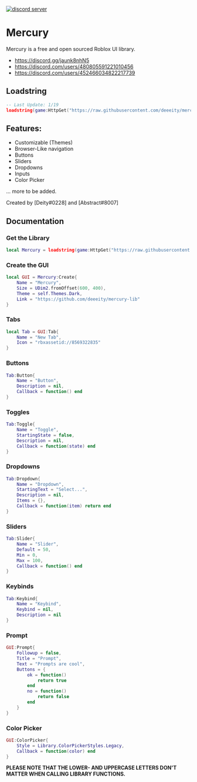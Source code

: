 [![discord server](https://media.discordapp.net/attachments/929706675022233640/933723518321967144/banner.jpg)](https://discord.gg/jaunk8nhN5)

# Mercury 

Mercury is a free and open sourced Roblox UI library.

- https://discord.gg/jaunk8nhN5
- https://discord.com/users/480805591221010456
- https://discord.com/users/452466034822217739

## Loadstring
```lua
-- Last Update: 1/19
loadstring(game:HttpGet("https://raw.githubusercontent.com/deeeity/mercury-lib/master/src.lua"))()
```

## Features:
- Customizable (Themes)
- Browser-Like navigation
- Buttons
- Sliders
- Dropdowns
- Inputs
- Color Picker

... more to be added.

Created by [Deity#0228] and [Abstract#8007]

## Documentation

### Get the Library
```lua
local Mercury = loadstring(game:HttpGet("https://raw.githubusercontent.com/deeeity/mercury-lib/master/src.lua"))()
```

### Create the GUI
```lua
local GUI = Mercury:Create{
    Name = "Mercury",
    Size = UDim2.fromOffset(600, 400),
    Theme = self.Themes.Dark,
    Link = "https://github.com/deeeity/mercury-lib"
}
```

### Tabs
```lua
local Tab = GUI:Tab{
	Name = "New Tab",
	Icon = "rbxassetid://8569322835"
}
```

### Buttons
```lua
Tab:Button{
	Name = "Button",
	Description = nil,
	Callback = function() end
}
```

### Toggles
```lua
Tab:Toggle{
	Name = "Toggle",
	StartingState = false,
	Description = nil,
	Callback = function(state) end
}
```

### Dropdowns
```lua
Tab:Dropdown{
	Name = "Dropdown",
	StartingText = "Select...",
	Description = nil,
	Items = {},
	Callback = function(item) return end
}
```

### Sliders
```lua
Tab:Slider{
	Name = "Slider",
	Default = 50,
	Min = 0,
	Max = 100,
	Callback = function() end
}
```

### Keybinds
```lua
Tab:Keybind{
	Name = "Keybind",
	Keybind = nil,
	Description = nil
}
```

### Prompt
```lua
GUI:Prompt{
	Followup = false,
	Title = "Prompt",
	Text = "Prompts are cool",
	Buttons = {
		ok = function()
			return true
		end
		no = function()
			return false
		end
	}
}
```

### Color Picker
```lua
GUI:ColorPicker{
	Style = Library.ColorPickerStyles.Legacy,
	Callback = function(color) end
}
```


**PLEASE NOTE THAT THE LOWER- AND UPPERCASE LETTERS DON'T MATTER WHEN CALLING LIBRARY FUNCTIONS.**
